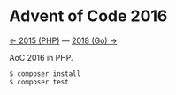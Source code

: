 # Advent of Code 2016

[← 2015 (PHP)](https://github.com/bake/adventofcode-2015) —
[2018 (Go) →](https://github.com/bake/adventofcode-2018)

AoC 2016 in PHP.

```bash
$ composer install
$ composer test
```

